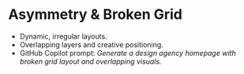 # Asymmetry & Broken Grid

- Dynamic, irregular layouts.
- Overlapping layers and creative positioning.
- GitHub Copilot prompt: *Generate a design agency homepage with broken grid layout and overlapping visuals.*